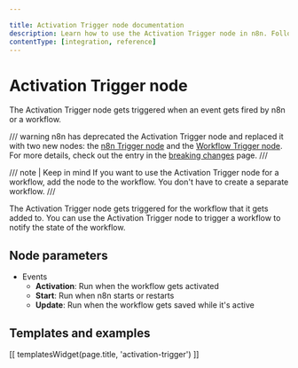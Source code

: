 ```yaml
---

title: Activation Trigger node documentation
description: Learn how to use the Activation Trigger node in n8n. Follow technical documentation to integrate Activation Trigger node into your workflows.
contentType: [integration, reference]
---
```


# Activation Trigger node

The Activation Trigger node gets triggered when an event gets fired by n8n or a workflow.

/// warning
n8n has deprecated the Activation Trigger node and replaced it with two new nodes: the [n8n Trigger node](/integrations/builtin/core-nodes/n8n-nodes-base.n8ntrigger.md) and the [Workflow Trigger node](/integrations/builtin/core-nodes/n8n-nodes-base.workflowtrigger.md). For more details, check out the entry in the [breaking changes](https://github.com/n8n-io/n8n/blob/master/packages/cli/BREAKING-CHANGES.md#01170) page.
///

/// note | Keep in mind
If you want to use the Activation Trigger node for a workflow, add the node to the workflow. You don't have to create a separate workflow.
///

The Activation Trigger node gets triggered for the workflow that it gets added to. You can use the Activation Trigger node to trigger a workflow to notify the state of the workflow.

## Node parameters

- Events
    - **Activation**: Run when the workflow gets activated
    - **Start**: Run when n8n starts or restarts
    - **Update**: Run when the workflow gets saved while it's active

## Templates and examples

<!-- see https://www.notion.so/n8n/Pull-in-templates-for-the-integrations-pages-37c716837b804d30a33b47475f6e3780 -->
[[ templatesWidget(page.title, 'activation-trigger') ]]
